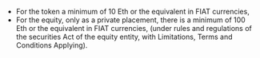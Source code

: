 - For the token a minimum of 10 Eth or the equivalent in FIAT currencies,
- For the equity, only as a private placement, there is a minimum of 100 Eth or the equivalent in FIAT currencies, (under rules and regulations of the securities Act of the equity entity, with Limitations, Terms and Conditions Applying).